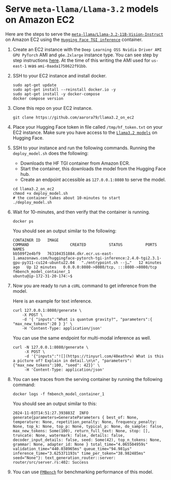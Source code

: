 # Serve `meta-llama/Llama-3.2` models on Amazon EC2

Here are the steps to serve the [`meta-llama/Llama-3.2-11B-Vision-Instruct`](https://huggingface.co/meta-llama/Llama-3.2-11B-Vision-Instruct) on Amazon EC2 using the [`Hugging Face TGI inference`](https://huggingface.co/text-generation-inference) container.

1. Create an EC2 instance with the `Deep Learning OSS Nvidia Driver AMI GPU PyTorch` AMI and `g6e.2xlarge` instance type. You can see step by step instructions [here](https://aws-samples.github.io/foundation-model-benchmarking-tool/misc/ec2_instance_creation_steps.html). At the time of this writing the AMI used for `us-east-1` was `ami-0aada1758622f91bb`.

1. SSH to your EC2 instance and install docker.

    ```{.bashrc}
    sudo apt-get update
    sudo apt-get install --reinstall docker.io -y
    sudo apt-get install -y docker-compose
    docker compose version
    ```

1. Clone this repo on your EC2 instance.

    ```{.bashrc}
    git clone https://github.com/aarora79/llama3.2_on_ec2
    ```

1. Place your Hugging Face token in file called `/tmp/hf_token.txt` on your EC2 instance. Make sure you have access to the [`Llama3.2 models`](https://huggingface.co/meta-llama/Llama-3.2-11B-Vision-Instruct) on Hugging Face.

1. SSH to your instance and run the following commands. Running the `deploy_model.sh` does the following:

    - Downloads the HF TGI container from Amazon ECR.
    - Start the container, this downloads the model from the Hugging Face hub.
    - Create an endpoint accessible as `127.0.0.1:8080` to serve the model.

    ```{.bashrc}
    cd llama3.2_on_ec2
    chmod +x deploy_model.sh
    # the container takes about 10-minutes to start
    ./deploy_model.sh
    ```

1. Wait for 10-minutes, and then verify that the container is running.

    ```{.bashrc}
    docker ps
    ```

    You should see an output similar to the following:

    ```{.bashrc}
    CONTAINER ID   IMAGE                                                                                                                       COMMAND                  CREATED          STATUS          PORTS                                       NAMES
    bb509f2e4bf9   763104351884.dkr.ecr.us-east-1.amazonaws.com/huggingface-pytorch-tgi-inference:2.4.0-tgi2.3.1-gpu-py311-cu124-ubuntu22.04   "./entrypoint.sh --j…"   12 minutes ago   Up 12 minutes   0.0.0.0:8080->8080/tcp, :::8080->8080/tcp   fmbench_model_container_1
    ubuntu@ip-172-31-20-174:~$ 
    ```

1. Now you are ready to run a `cURL` command to get inference from the model.
    
    Here is an example for text inference.    
 
    ```{.bashrc}
    curl 127.0.0.1:8080/generate \
        -X POST \
        -d '{ "inputs":"What is quantum gravity?", "parameters":{ "max_new_tokens":20 } }' \
        -H 'Content-Type: application/json'
    ```

    You can use the same endpoint for multi-modal inference as well.

    ```{.bashrc}
    curl -N 127.0.0.1:8080/generate \
         -X POST \
         -d '{"inputs":"![](https://tinyurl.com/48eathrw) What is this a picture of? Explain in detail.\n\n", "parameters":        {"max_new_tokens":100, "seed": 42}}' \
         -H 'Content-Type: application/json'
    ```

1. You can see traces from the serving container by running the following command:

    ```
    docker logs -f fmbench_model_container_1 
    ```
  
    You should see an output similar to this:

    ```{.bashrc}
    2024-11-03T14:51:27.393883Z  INFO generate{parameters=GenerateParameters { best_of: None, temperature: None, repetition_penalty: None, frequency_penalty: None, top_k: None, top_p: None, typical_p: None, do_sample: false, max_new_tokens: Some(100), return_full_text: None, stop: [], truncate: None, watermark: false, details: false, decoder_input_details: false, seed: Some(42), top_n_tokens: None, grammar: None, adapter_id: None } total_time="4.065504959s" validation_time="440.038965ms" queue_time="94.981µs" inference_time="3.625371193s" time_per_token="38.982485ms" seed="None"}: text_generation_router::server: router/src/server.rs:402: Success
    ```

1. You can use [`FMBench`](https://aws-samples.github.io/foundation-model-benchmarking-tool/benchmarking_on_ec2.html) for benchmarking performance of this model.

